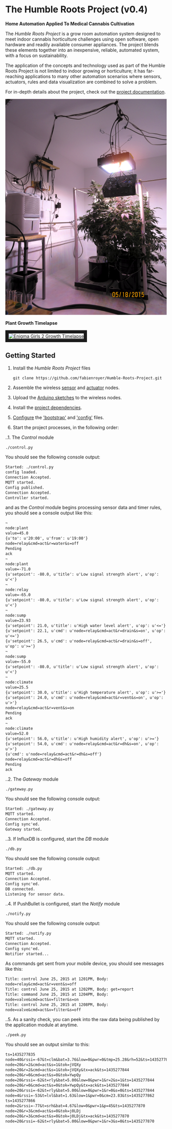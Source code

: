 # The Humble Roots Project (v0.4)
**Home Automation Applied To Medical Cannabis Cultivation**

The *Humble Roots Project* is a grow room automation system designed to meet indoor cannabis horticulture
challenges using open software, open hardware and readily available consumer appliances. The project
blends these elements together into an inexpensive, reliable, automated system, with a focus
on sustainability.

The application of the concepts and technology used as part of the Humble Roots Project is not limited
to indoor growing or horticulture; it has far-reaching applications to many other automation scenarios
where sensors, actuators, rules and data visualization are combined to solve a problem.

For in-depth details about the project, check out the [project documentation](./docs/HumbleRootsProject.pdf).

![Humble Roots Lab](./docs/humbleroots.png "Humble Roots Lab")

**Plant Growth Timelapse**

<a href="http://www.youtube.com/watch?feature=player_embedded&v=OL0RneAysnU
" target="_blank"><img src="http://img.youtube.com/vi/OL0RneAysnU/0.jpg" 
alt="Enigma Girls 2 Growth Timelapse" width="240" height="180" border="10" /></a>

## Getting Started

1. Install the *Humble Roots Project* files

	```
	git clone https://github.com/fabienroyer/Humble-Roots-Project.git
	```
2. Assemble the wireless [sensor](./arduino/README.md) and [actuator](./hardware/README.md) nodes.
3. Upload the [Arduino sketches](./arduino/README.md) to the wireless nodes.
4. Install the [project dependencies](./dependencies.md).
5. [Configure](./config/README.md) the ['bootstrap'](./config/bootstrap.json.template) and ['config'](./config/config.json.template) files.
6. Start the project processes, in the following order:

..1. The *Control* module

```
./control.py
```

You should see the following console output:

```
Started: ./control.py
config loaded.
Connection Accepted.
MQTT started.
Config published.
Connection Accepted.
Controller started.
```

and as the *Control* module begins processing sensor data and timer rules, you should see a console output like this:

```
~
node:plant
value=45.0
{u'to': u'20:00', u'from': u'19:00'}
node=relay&cmd=act&r=water&s=off
Pending
ack
~
node:plant
value=-71.0
{u'setpoint': -80.0, u'title': u'Low signal strength alert', u'op': u'<'}
~
node:relay
value=-65.0
{u'setpoint': -80.0, u'title': u'Low signal strength alert', u'op': u'<'}
~
node:sump
value=23.93
{u'setpoint': 21.0, u'title': u'High water level alert', u'op': u'<='}
{u'setpoint': 22.1, u'cmd': u'node=relay&cmd=act&r=drain&s=on', u'op': u'<='}
{u'setpoint': 26.5, u'cmd': u'node=relay&cmd=act&r=drain&s=off', u'op': u'>='}
~
node:sump
value=-55.0
{u'setpoint': -80.0, u'title': u'Low signal strength alert', u'op': u'<'}
~
node:climate
value=25.5
{u'setpoint': 30.0, u'title': u'High temperature alert', u'op': u'>='}
{u'setpoint': 24.0, u'cmd': u'node=relay&cmd=act&r=vent&s=on', u'op': u'>'}
node=relay&cmd=act&r=vent&s=on
Pending
ack
~
node:climate
value=52.0
{u'setpoint': 56.0, u'title': u'High humidity alert', u'op': u'>='}
{u'setpoint': 54.0, u'cmd': u'node=relay&cmd=act&r=dh&s=on', u'op': u'>'}
{u'cmd': u'node=relay&cmd=act&r=dh&s=off'}
node=relay&cmd=act&r=dh&s=off
Pending
ack
```

..2. The *Gateway* module

```
./gateway.py
```

You should see the following console output:

```
Started: ./gateway.py
MQTT started.
Connection Accepted.
Config sync'ed.
Gateway started.
```

..3. If InfluxDB is configured, start the *DB* module

```
./db.py
```

You should see the following console output:

```
Started: ./db.py
MQTT started.
Connection Accepted.
Config sync'ed.
DB connected.
Listening for sensor data.
```

..4. If PushBullet is configured, start the *Notify* module

```
./notify.py
```

You should see the following console output:

```
Started: ./notify.py
MQTT started.
Connection Accepted.
Config sync'ed.
Notifier started...
```

As commands get sent from your mobile device, you should see messages like this:

```
Title: control June 25, 2015 at 1201PM, Body: node=relay&cmd=act&r=vent&s=off
Title: control June 25, 2015 at 1202PM, Body: get=report
Title: command June 25, 2015 at 1204PM, Body: node=valve&cmd=act&v=filter&s=on
Title: control June 25, 2015 at 1208PM, Body: node=valve&cmd=act&v=filter&s=off
```

..5. As a sanity check, you can peek into the raw data being published by the application module at anytime.

```
./peek.py
```

You should see an output similar to this:

```
ts=1435277835
node=40&rssi=-67&t=clm&bat=3.76&low=0&pwr=0&tmp=25.28&rh=52&ts=1435277844
node=20&r=2&cmd=act&s=1&tok=jVQXy
node=20&r=2&cmd=act&s=1&tok=jVQXy&tx=ack&ts=1435277844
node=20&r=0&cmd=act&s=0&tok=YwpQy
node=20&rssi=-62&t=rly&bat=5.00&low=0&pwr=1&r=2&s=1&ts=1435277844
node=20&r=0&cmd=act&s=0&tok=YwpQy&tx=ack&ts=1435277844
node=20&rssi=-62&t=rly&bat=5.00&low=0&pwr=1&r=0&s=0&ts=1435277844
node=4&rssi=-53&t=lvl&bat=1.63&low=1&pwr=0&cm=23.83&ts=1435277862
ts=1435277866
node=2&rssi=-77&t=srh&bat=4.67&low=0&pwr=1&p=45&ts=1435277870
node=20&r=3&cmd=act&s=0&tok=j0LDj
node=20&r=3&cmd=act&s=0&tok=j0LDj&tx=ack&ts=1435277870
node=20&rssi=-62&t=rly&bat=5.00&low=0&pwr=1&r=3&s=0&ts=1435277870
```



